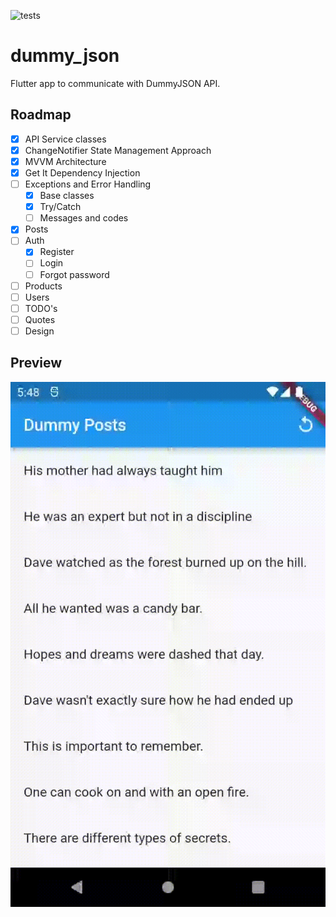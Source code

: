 ![tests](https://github.com/devkaio/dummy_json/actions/workflows/tests.yml/badge.svg)

# dummy_json

Flutter app to communicate with DummyJSON API.
## Roadmap
- [x] API Service classes
- [x] ChangeNotifier State Management Approach
- [x] MVVM Architecture
- [x] Get It Dependency Injection
- [ ] Exceptions and Error Handling
    - [x] Base classes
    - [x] Try/Catch
    - [ ] Messages and codes
- [x] Posts
- [ ] Auth
    - [x] Register
    - [ ] Login
    - [ ] Forgot password
- [ ] Products
- [ ] Users
- [ ] TODO's
- [ ] Quotes
- [ ] Design

## Preview
![image](screeshots/demo.gif)